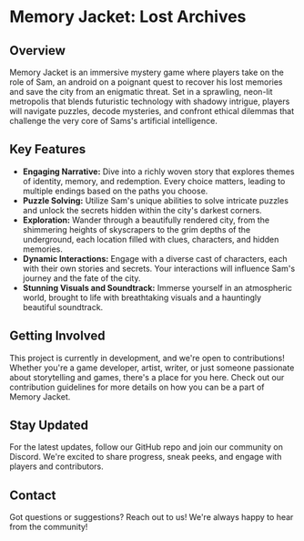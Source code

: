 # Memory Jacket: Lost Archives

## Overview
Memory Jacket is an immersive mystery game where players take on the role of Sam, an android on a poignant quest to recover his lost memories and save the city from an enigmatic threat. Set in a sprawling, neon-lit metropolis that blends futuristic technology with shadowy intrigue, players will navigate puzzles, decode mysteries, and confront ethical dilemmas that challenge the very core of Sams's artificial intelligence.

## Key Features
- **Engaging Narrative:** Dive into a richly woven story that explores themes of identity, memory, and redemption. Every choice matters, leading to multiple endings based on the paths you choose.
- **Puzzle Solving:** Utilize Sam's unique abilities to solve intricate puzzles and unlock the secrets hidden within the city's darkest corners.
- **Exploration:** Wander through a beautifully rendered city, from the shimmering heights of skyscrapers to the grim depths of the underground, each location filled with clues, characters, and hidden memories.
- **Dynamic Interactions:** Engage with a diverse cast of characters, each with their own stories and secrets. Your interactions will influence Sam's journey and the fate of the city.
- **Stunning Visuals and Soundtrack:** Immerse yourself in an atmospheric world, brought to life with breathtaking visuals and a hauntingly beautiful soundtrack.

## Getting Involved
This project is currently in development, and we're open to contributions! Whether you're a game developer, artist, writer, or just someone passionate about storytelling and games, there's a place for you here. Check out our contribution guidelines for more details on how you can be a part of Memory Jacket.

## Stay Updated
For the latest updates, follow our GitHub repo and join our community on Discord. We're excited to share progress, sneak peeks, and engage with players and contributors.

## Contact
Got questions or suggestions? Reach out to us! We're always happy to hear from the community!